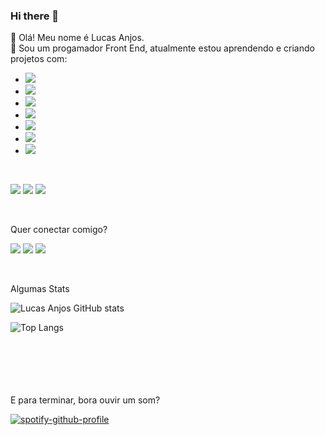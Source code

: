 ### Hi there 👋

👋 Olá! Meu nome é Lucas Anjos.
<br>
👀 Sou um progamador Front End, atualmente estou aprendendo e criando projetos com:
<br>

- <img src="https://img.shields.io/badge/HTML5-E34F26?style=for-the-badge&logo=html5&logoColor=white" />
- <img src="https://img.shields.io/badge/CSS3-1572B6?style=for-the-badge&logo=css3&logoColor=white" />
- <img src="https://img.shields.io/badge/JavaScript-F7DF1E?style=for-the-badge&logo=javascript&logoColor=black" />
- <img src="https://img.shields.io/badge/Node.js-43853D?style=for-the-badge&logo=node.js&logoColor=white" />
- <img src="https://img.shields.io/badge/C%23-239120?style=for-the-badge&logo=c-sharp&logoColor=white" />
- <img src="https://img.shields.io/badge/.NET-5C2D91?style=for-the-badge&logo=.net&logoColor=white" />
- <img src="https://img.shields.io/badge/React-20232A?style=for-the-badge&logo=react&logoColor=61DAFB" />

<br>

<img src="https://img.shields.io/badge/CSS3-1572B6?style=for-the-badge&logo=css3&logoColor=white" /> <img src="https://img.shields.io/badge/Linux-FCC624?style=for-the-badge&logo=linux&logoColor=black" /> <img src="https://img.shields.io/badge/Windows-0078D6?style=for-the-badge&logo=windows&logoColor=white" />

<br>

Quer conectar comigo? 

<a href="https://www.instagram.com/lucasanjosl/?igshid=ZGUzMzM3NWJiOQ%3D%3D"><img src="https://img.shields.io/badge/Instagram-E4405F?style=for-the-badge&logo=instagram&logoColor=white" /></a>
<a href="https://www.linkedin.com/in/lucas-anjos-2620a9118/"><img src="https://img.shields.io/badge/LinkedIn-0077B5?style=for-the-badge&logo=linkedin&logoColor=white" /></a>
<a href="https://steamcommunity.com/profiles/76561198017724670/"><img src="https://img.shields.io/badge/Steam-000000?style=for-the-badge&logo=steam&logoColor=white"/></a>

<br>

Algumas Stats 

![Lucas Anjos GitHub stats](https://github-readme-stats.vercel.app/api?username=Lciron&show_icons=true&theme=tokyonight)

![Top Langs](https://github-readme-stats.vercel.app/api/top-langs/?username=Lciron&hide_progress=true&theme=tokyonight)

<br>
<br>
<br>
<br>
<br>
E para terminar, bora ouvir um som?


[![spotify-github-profile](https://spotify-github-profile.vercel.app/api/view?uid=12179412739&cover_image=true&theme=default&show_offline=false&background_color=121212&interchange=false&bar_color=53b14f&bar_color_cover=false)](https://github.com/kittinan/spotify-github-profile)

